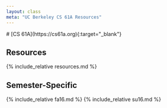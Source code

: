 ```yaml
---
layout: class
meta: "UC Berkeley CS 61A Resources"
---
```

<div class="text-box" markdown="1">
# [CS 61A](https://cs61a.org){:target="_blank"}

## Resources 
{% include_relative resources.md %}

## Semester-Specific
{% include_relative fa16.md %}
{% include_relative su16.md %}
</div>
